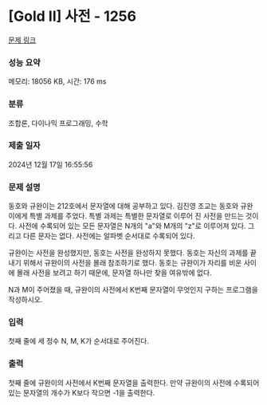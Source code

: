 # [Gold II] 사전 - 1256 

[문제 링크](https://www.acmicpc.net/problem/1256) 

### 성능 요약

메모리: 18056 KB, 시간: 176 ms

### 분류

조합론, 다이나믹 프로그래밍, 수학

### 제출 일자

2024년 12월 17일 16:55:56

### 문제 설명

<p>동호와 규완이는 212호에서 문자열에 대해 공부하고 있다. 김진영 조교는 동호와 규완이에게 특별 과제를 주었다. 특별 과제는 특별한 문자열로 이루어 진 사전을 만드는 것이다. 사전에 수록되어 있는 모든 문자열은 N개의 "a"와 M개의 "z"로 이루어져 있다. 그리고 다른 문자는 없다. 사전에는 알파벳 순서대로 수록되어 있다.</p>

<p>규완이는 사전을 완성했지만, 동호는 사전을 완성하지 못했다. 동호는 자신의 과제를 끝내기 위해서 규완이의 사전을 몰래 참조하기로 했다. 동호는 규완이가 자리를 비운 사이에 몰래 사전을 보려고 하기 때문에, 문자열 하나만 찾을 여유밖에 없다.</p>

<p>N과 M이 주어졌을 때, 규완이의 사전에서 K번째 문자열이 무엇인지 구하는 프로그램을 작성하시오.</p>

### 입력 

 <p>첫째 줄에 세 정수 N, M, K가 순서대로 주어진다.</p>

### 출력 

 <p>첫째 줄에 규완이의 사전에서 K번째 문자열을 출력한다. 만약 규완이의 사전에 수록되어 있는 문자열의 개수가 K보다 작으면 -1을 출력한다.</p>

